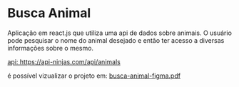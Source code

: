 # Busca Animal

<p> Aplicação em react.js que utiliza uma api de dados sobre animais. O usuário pode pesquisar o nome do animal desejado e então ter acesso a diversas informações sobre o mesmo.</p>
<a href="https://api-ninjas.com/api/animals">api: https://api-ninjas.com/api/animals</a>
</br>
<p>é possível vizualizar o projeto em:  
  <a href="https://github.com/Louisii/busca-animal/blob/main/busca-animal-figma.pdf">
    busca-animal-figma.pdf
  </a>
</p>
